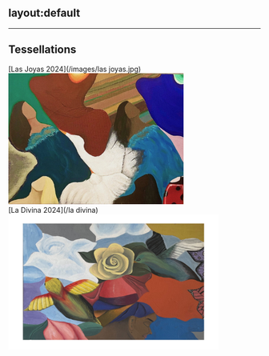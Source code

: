 layout:default
---
---
## Tessellations

[Las Joyas 2024](/images/las joyas.jpg)<br>
<img src="images/las joyas.jpg" style="width: 350px; height: 262px;"/>
<br>
[La Divina 2024](/la divina)<br>
<img src="images/la divina - Copy.jpg" style="width: 420px; height: 270px;"/>
